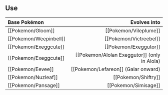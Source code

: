 ## Use
Base Pokémon |Evolves into
:--- | ---:
[[Pokemon/Gloom]]  | [[Pokemon/Vileplume]]
[[Pokemon/Weepinbell]]  | [[Pokemon/Victreebel]]
[[Pokemon/Exeggcute]]  | [[Pokemon/Exeggutor]]
[[Pokemon/Exeggcute]]  | [[Pokemon/Alolan Exeggutor]]  (only in Alola)
[[Pokemon/Eevee]]  | [[Pokemon/Lefareon]]  (Galar onward)
[[Pokemon/Nuzleaf]]  | [[Pokemon/Shiftry]]
[[Pokemon/Pansage]]  | [[Pokemon/Simisage]]